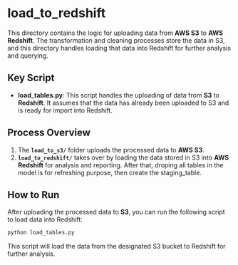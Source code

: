 # load_to_redshift

This directory contains the logic for uploading data from **AWS S3** to **AWS Redshift**. The transformation and cleaning processes store the data in S3, and this directory handles loading that data into Redshift for further analysis and querying.

## Key Script

- **load_tables.py**: This script handles the uploading of data from **S3** to **Redshift**. It assumes that the data has already been uploaded to S3 and is ready for import into Redshift.

## Process Overview

1. The **`load_to_s3/`** folder uploads the processed data to **AWS S3**.
2. **`load_to_redshift/`** takes over by loading the data stored in S3 into **AWS Redshift** for analysis and reporting. After that, droping all tables in the model is for refreshing purpose, then create the staging_table.

## How to Run

After uploading the processed data to **S3**, you can run the following script to load data into Redshift:

```bash
python load_tables.py
```

This script will load the data from the designated S3 bucket to Redshift for further analysis.

